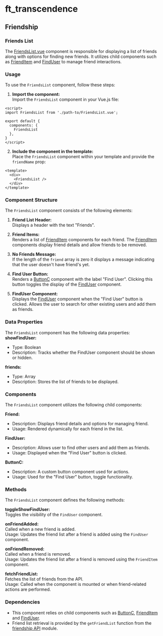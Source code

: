 # ft_transcendence
## Friendship
### Friends List
The [FriendsList.vue](../../../frontend/src/components/user/friends/FriendsList.vue) component is responsible for displaying a list of friends along with options for finding new friends. It utilizes child components such as [FriendItem](../../../frontend/src/components/user/friends/FriendItem.vue) and [FindUser](../../../frontend/src/components/user/friends/FindUser.vue) to manage friend interactions.  

### Usage
To use the `FriendsList` component, follow these steps:

1. **Import the component:**  
Import the `FriendsList` component in your Vue.js file:
```
<script>
import FriendsList from './path-to/FriendsList.vue';

export default {
  components: {
    FriendsList
  },
}
</script>
```
2. **Include the component in the template:**  
Place the `FriendsList` component within your template and provide the `friendName` prop:
```
<template>
  <div>
    <FriendsList />
  </div>
</template>
```

### Component Structure
The `FriendsList` component consists of the following elements:  
1. **Friend List Header:**  
Displays a header with the text "Friends".  

2. **Friend Items:**  
Renders a list of [FriendItem](../../../frontend/src/components/user/friends/FriendItem.vue) components for each friend. The [FriendItem](../../../frontend/src/components/user/friends/FriendItem.vue) components display friend details and allow friends to be removed.  

3. **No Friends Message:**  
If the length of the `friend` array is zero it displays a message indicating that the user doesn't have friend's yet.  

4. **Find User Button:**  
Renders a [ButtonC](../../../frontend/src/components/Button.vue) component with the label "Find User". Clicking this button toggles the display of the [FindUser](../../../frontend/src/components/user/friends/FindUser.vue) component.  

5. **FindUser Component:**  
Displays the [FindUser](../../../frontend/src/components/user/friends/FindUser.vue) component when the "Find User" button is clicked. Allows the user to search for other existing users and add them as friends.  

### Data Properties
The `FriendsList` component has the following data properties:  
**showFindUser:**
- Type: Boolean  
- Description: Tracks whether the FindUser component should be shown or hidden.  

**friends:**
- Type: Array  
- Description: Stores the list of friends to be displayed.  

### Components
The `FriendsList` component utilizes the following child components:

**Friend:**  
- Description: Displays friend details and options for managing friend.  
- Usage: Rendered dynamically for each friend in the list.  

**FindUser:**  
- Description: Allows user to find other users and add them as friends.  
- Usage: Displayed when the "Find User" button is clicked.  

**ButtonC:**  
- Description: A custom button component used for actions.  
- Usage: Used for the "Find User" button, toggle functionality.  

### Methods
The `FriendsList` component defines the following methods:

**toggleShowFindUser:**  
Toggles the visibility of the `FindUser` component.  

**onFriendAdded:**  
Called when a new friend is added.  
Usage: Updates the friend list after a friend is added using the `FindUser` component.  

**onFriendRemoved:**  
Called when a friend is removed.  
Usage: Updates the friend list after a friend is removed using the `FriendItem` component.  

**fetchFriendList:**  
Fetches the list of friends from the API.  
Usage: Called when the component is mounted or when friend-related actions are performed.  

### Dependencies
- This component relies on child components such as [ButtonC](../../../frontend/src/components/Button.vue), [FriendItem](../../../frontend/src/components/user/friends/FriendItem.vue) and [FindUser](../../../frontend/src/components/user/friends/FindUser.vue).  
- Friend list retrieval is provided by the `getFriendList` function from the [friendship API](../../../frontend/src/components/user/friends/api/friendship.api.ts) module.  
